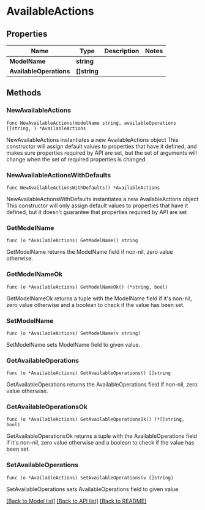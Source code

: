 # AvailableActions

## Properties

Name | Type | Description | Notes
------------ | ------------- | ------------- | -------------
**ModelName** | **string** |  | 
**AvailableOperations** | **[]string** |  | 

## Methods

### NewAvailableActions

`func NewAvailableActions(modelName string, availableOperations []string, ) *AvailableActions`

NewAvailableActions instantiates a new AvailableActions object
This constructor will assign default values to properties that have it defined,
and makes sure properties required by API are set, but the set of arguments
will change when the set of required properties is changed

### NewAvailableActionsWithDefaults

`func NewAvailableActionsWithDefaults() *AvailableActions`

NewAvailableActionsWithDefaults instantiates a new AvailableActions object
This constructor will only assign default values to properties that have it defined,
but it doesn't guarantee that properties required by API are set

### GetModelName

`func (o *AvailableActions) GetModelName() string`

GetModelName returns the ModelName field if non-nil, zero value otherwise.

### GetModelNameOk

`func (o *AvailableActions) GetModelNameOk() (*string, bool)`

GetModelNameOk returns a tuple with the ModelName field if it's non-nil, zero value otherwise
and a boolean to check if the value has been set.

### SetModelName

`func (o *AvailableActions) SetModelName(v string)`

SetModelName sets ModelName field to given value.


### GetAvailableOperations

`func (o *AvailableActions) GetAvailableOperations() []string`

GetAvailableOperations returns the AvailableOperations field if non-nil, zero value otherwise.

### GetAvailableOperationsOk

`func (o *AvailableActions) GetAvailableOperationsOk() (*[]string, bool)`

GetAvailableOperationsOk returns a tuple with the AvailableOperations field if it's non-nil, zero value otherwise
and a boolean to check if the value has been set.

### SetAvailableOperations

`func (o *AvailableActions) SetAvailableOperations(v []string)`

SetAvailableOperations sets AvailableOperations field to given value.



[[Back to Model list]](../README.md#documentation-for-models) [[Back to API list]](../README.md#documentation-for-api-endpoints) [[Back to README]](../README.md)


